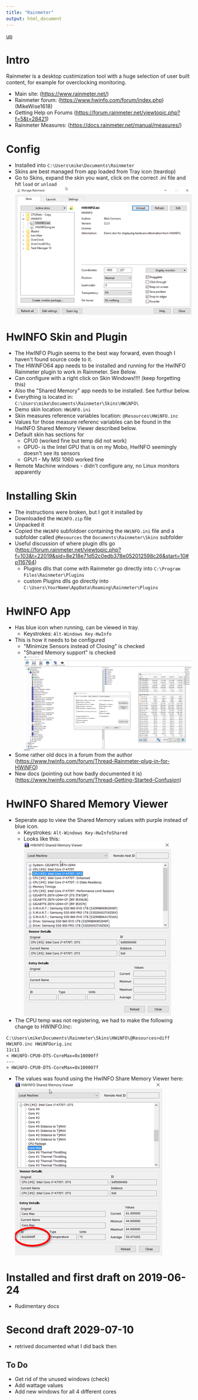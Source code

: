 ```yaml
---
title: "Rainmeter"
output: html_document
---
```

[up](https://mikewise2718.github.io/markdowndocs/)

# Intro
Rainmeter is a desktop custimization tool with a huge selection of user built content, for example for overclocking monitoring.

 - Main site: (https://www.rainmeter.net/)
 - Rainmeter forum: (https://www.hwinfo.com/forum/index.php) (MikeWise1618)
 - Getting Help on Forums (https://forum.rainmeter.net/viewtopic.php?f=5&t=28421)
 - Rainmeter Measures: (https://docs.rainmeter.net/manual/measures/)
 
# Config
- Installed into `C:\Users\mike\Documents\Rainmeter`
- Skins are best managed from app loaded from Tray icon (teardop)
- Go to Skins, expand the skin you want, click on the correct .ini file and hit `load` or `unload`<br>
![Manage Rainmeter](ManageRainmeter.png)


# HwINFO Skin and Plugin
- The HwINFO Plugin seems to the best way forward, even though I haven't found source code to it.
- The HWiNFO64 app needs to be installed and running for the HwINFO Rainmeter plugin to work in Rainmeter. See Below.
- Can configure with a right click on Skin Windows!!!! (keep forgetting this)
- Also the "Shared Memory" app needs to be installed. See furthur below.
- Everything is located in: `C:\Users\mike\Documents\Rainmeter\Skins\HWiNFO\`
- Demo skin location: `HWiNFO.ini`
- Skin measures reference variables location: `@Resources\HWiNFO.inc`
- Values for those measure referenc variables can be found in the HwINFO Shared Memory Viewer described below.
- Default skin has sections for
  - CPU0 (worked fine but temp did not work)
  - GPU0- is the Intel GPU that is on my Mobo, HwINFO seemingly doesn't see its sensors 
  - GPU1 - My MSI 1060 worked fine
- Remote Machine windows - didn't configure any, no Linux monitors apparently


# Installing Skin
- The instructions were broken, but I got it installed by 
- Downloaded the `HWiNFO.zip` file
- Unpacked it
- Copied the `HWiNFO` subfoldoer containing the `HWiNFO.ini` file and a subfolder called `@Resources` 
the `Documents\Rainmeter\Skins` subfolder
- Useful discussion of where plugin dlls go (https://forum.rainmeter.net/viewtopic.php?f=103&t=22019&sid=8e218e71d52c0edb378e052012598c26&start=10#p116764)
  - Plugins dlls that come with Rainmeter go directly into  `C:\Program Files\Rainmeter\Plugins`
  - custom Plugins dlls go directly into  `C:\Users\YourName\AppData\Roaming\Rainmeter\Plugins`

# HwINFO App
- Has blue icon when running, can be viewed in tray.
  - Keystrokes: `Alt-Windows Key-HwInfo`
- This is how it needs to be configured
   - "Minimize Sensors instead of Closing" is checked
   - "Shared Memory support" is checked<br>
![HwINFO64 ScreenShot](HwINFO64-ShowAll.png)
- Some rather old docs in a forum from the author (https://www.hwinfo.com/forum/Thread-Rainmeter-plug-in-for-HWiNFO)
- New docs (pointing out how badly documented it is) (https://www.hwinfo.com/forum/Thread-Getting-Started-Confusion)

# HwINFO Shared Memory Viewer
- Seperate app to view the Shared Memory values with purple instead of blue icon.
  - Keystrokes: `Alt-Windows Key-HwInfoShared`
  - Looks like this:<br>
   ![HwINFO64 ScreenShot](HwINFO64smv1.png)
- The CPU temp was not registering, we had to make the following change to HWINFO.Inc:
```
C:\Users\mike\Documents\Rainmeter\Skins\HWiNFO\@Resources>diff HWiNFO.inc HWiNFOorig.inc
11c11
< HWiNFO-CPU0-DTS-CoreMax=0x10000ff
---
> HWiNFO-CPU0-DTS-CoreMax=0x100007f
```
- The values was found using the HwINFO Share Memory Viewer here:<br>
 ![HwINFO64 ScreenShot](HwINFO64smv2.png)

# Installed and first draft on 2019-06-24
- Rudimentary docs

# Second draft 2029-07-10
- retrived documented what I did back then 
## To Do
- Get rid of the unused windows (check)
- Add wattage values
- Add new windows for all 4 different cores 



